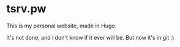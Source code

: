 # tsrv.pw
This is my personal website, made in Hugo.

It's not done, and i don't know if it ever will be.
But now it's in git :)

